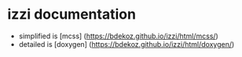 
# izzi documentation

* simplified is [mcss] (https://bdekoz.github.io/izzi/html/mcss/)
* detailed is [doxygen] (https://bdekoz.github.io/izzi/html/doxygen/)

